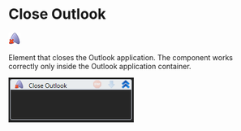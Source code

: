# Close Outlook

![](<../../../.gitbook/assets/0 (105).png>)

Element that closes the Outlook application. The component works correctly only inside the Outlook application container.

![](<../../../.gitbook/assets/1 (125).png>)
